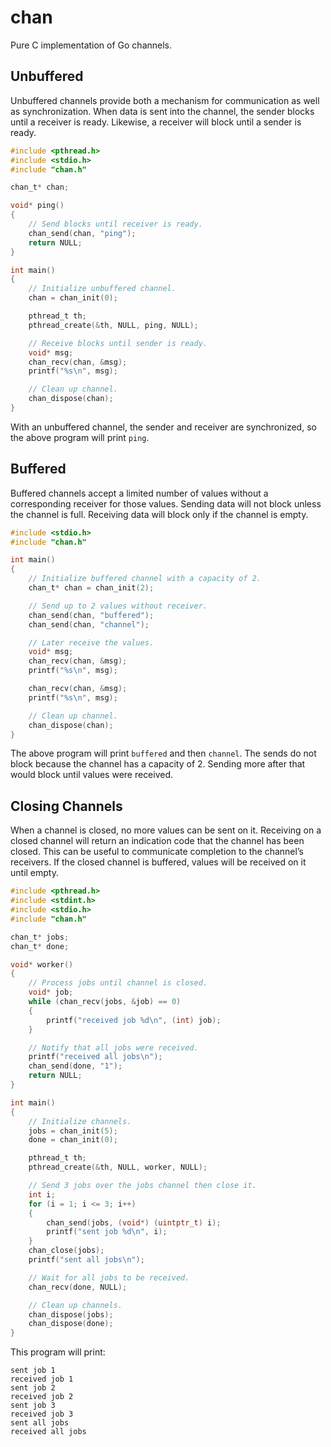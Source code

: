 chan
====

Pure C implementation of Go channels.

## Unbuffered

Unbuffered channels provide both a mechanism for communication as well as synchronization. When data is sent into the channel, the sender blocks until a receiver is ready. Likewise, a receiver will block until a sender is ready.

```c
#include <pthread.h>
#include <stdio.h>
#include "chan.h"

chan_t* chan;

void* ping()
{
    // Send blocks until receiver is ready.
    chan_send(chan, "ping");
    return NULL;
}

int main()
{
    // Initialize unbuffered channel.
    chan = chan_init(0);

    pthread_t th;
    pthread_create(&th, NULL, ping, NULL);

    // Receive blocks until sender is ready.
    void* msg;
    chan_recv(chan, &msg);
    printf("%s\n", msg);

    // Clean up channel.
    chan_dispose(chan);
}
```

With an unbuffered channel, the sender and receiver are synchronized, so the above program will print `ping`.

## Buffered

Buffered channels accept a limited number of values without a corresponding receiver for those values. Sending data will not block unless the channel is full. Receiving data will block only if the channel is empty.

```c
#include <stdio.h>
#include "chan.h"

int main()
{
    // Initialize buffered channel with a capacity of 2.
    chan_t* chan = chan_init(2);

    // Send up to 2 values without receiver.
    chan_send(chan, "buffered");
    chan_send(chan, "channel");

    // Later receive the values.
    void* msg;
    chan_recv(chan, &msg);
    printf("%s\n", msg);

    chan_recv(chan, &msg);
    printf("%s\n", msg);

    // Clean up channel.
    chan_dispose(chan);
}
```

The above program will print `buffered` and then `channel`. The sends do not block because the channel has a capacity of 2. Sending more after that would block until values were received.

## Closing Channels

When a channel is closed, no more values can be sent on it. Receiving on a closed channel will return an indication code that the channel has been closed. This can be useful to communicate completion to the channel’s receivers. If the closed channel is buffered, values will be received on it until empty.

```c
#include <pthread.h>
#include <stdint.h>
#include <stdio.h>
#include "chan.h"

chan_t* jobs;
chan_t* done;

void* worker()
{
    // Process jobs until channel is closed.
    void* job;
    while (chan_recv(jobs, &job) == 0)
    {
        printf("received job %d\n", (int) job);
    }

    // Notify that all jobs were received.
    printf("received all jobs\n");
    chan_send(done, "1");
    return NULL;
}

int main()
{
    // Initialize channels.
    jobs = chan_init(5);
    done = chan_init(0);

    pthread_t th;
    pthread_create(&th, NULL, worker, NULL);

    // Send 3 jobs over the jobs channel then close it.
    int i;
    for (i = 1; i <= 3; i++)
    {
        chan_send(jobs, (void*) (uintptr_t) i);
        printf("sent job %d\n", i);
    }
    chan_close(jobs);
    printf("sent all jobs\n");

    // Wait for all jobs to be received.
    chan_recv(done, NULL);

    // Clean up channels.
    chan_dispose(jobs);
    chan_dispose(done);
}
```

This program will print:

```
sent job 1
received job 1
sent job 2
received job 2
sent job 3
received job 3
sent all jobs
received all jobs
```
